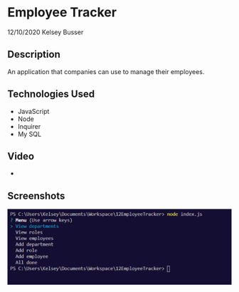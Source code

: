 # Employee Tracker
12/10/2020
Kelsey Busser

## Description
An application that companies can use to manage their employees.

## Technologies Used
* JavaScript
* Node
* Inquirer
* My SQL

## Video
- 

## Screenshots
![First Screenshot](/assets/images/et1.png)

